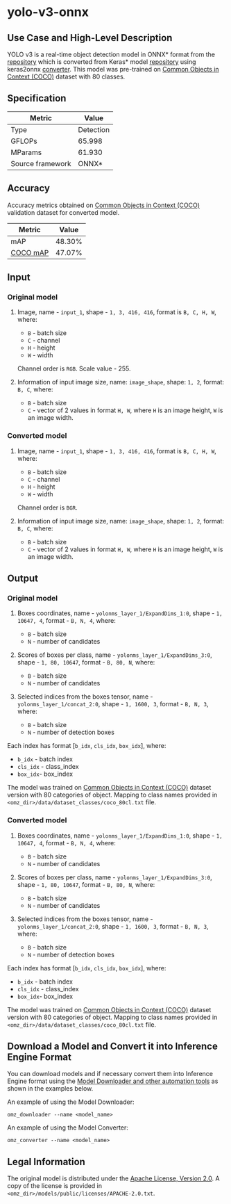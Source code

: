 # yolo-v3-onnx

## Use Case and High-Level Description

YOLO v3 is a real-time object detection model in ONNX\* format from the [repository](https://github.com/onnx/models/tree/master/vision/object_detection_segmentation/yolov3) which is converted from Keras\* model [repository](https://github.com/qqwweee/keras-yolo3) using keras2onnx [converter](https://github.com/onnx/keras-onnx). This model was pre-trained on [Common Objects in Context (COCO)](https://cocodataset.org/#home) dataset with 80 classes.

## Specification

| Metric            | Value         |
|-------------------|---------------|
| Type              | Detection     |
| GFLOPs            | 65.998        |
| MParams           | 61.930        |
| Source framework  | ONNX\*        |

## Accuracy

Accuracy metrics obtained on [Common Objects in Context (COCO)](https://cocodataset.org/#home) validation dataset for converted model.

| Metric                                                | Value  |
| ----------------------------------------------------- | -------|
| mAP                                                   | 48.30% |
| [COCO mAP](https://cocodataset.org/#detection-eval)   | 47.07% |

## Input

### Original model

1. Image, name - `input_1`, shape - `1, 3, 416, 416`, format is `B, C, H, W`, where:

    - `B` - batch size
    - `C` - channel
    - `H` - height
    - `W` - width

    Channel order is `RGB`.
    Scale value - 255.

2. Information of input image size, name: `image_shape`, shape: `1, 2`, format: `B, C`, where:

    - `B` - batch size
    - `C` - vector of 2 values in format `H, W`, where `H` is an image height, `W` is an image width.

### Converted model

1. Image, name - `input_1`, shape - `1, 3, 416, 416`, format is `B, C, H, W`, where:

    - `B` - batch size
    - `C` - channel
    - `H` - height
    - `W` - width

    Channel order is `BGR`.

2. Information of input image size, name: `image_shape`, shape: `1, 2`, format: `B, C`, where:

    - `B` - batch size
    - `C` - vector of 2 values in format `H, W`, where `H` is an image height, `W` is an image width.

## Output

### Original model

1. Boxes coordinates, name - `yolonms_layer_1/ExpandDims_1:0`,  shape - `1, 10647, 4`, format - `B, N, 4`, where:

    - `B` - batch size
    - `N` - number of candidates

2. Scores of boxes per class, name - `yolonms_layer_1/ExpandDims_3:0`,  shape - `1, 80, 10647`, format - `B, 80, N`, where:

    - `B` - batch size
    - `N` - number of candidates

3. Selected indices from the boxes tensor, name - `yolonms_layer_1/concat_2:0`,  shape - `1, 1600, 3`, format - `B, N, 3`, where:

    - `B` - batch size
    - `N` - number of detection boxes

Each index has format [`b_idx`, `cls_idx`, `box_idx`], where:

- `b_idx` - batch index
- `cls_idx` - class_index
- `box_idx`- box_index

The model was trained on [Common Objects in Context (COCO)](https://cocodataset.org/#home) dataset version with 80 categories of object. Mapping to class names provided in `<omz_dir>/data/dataset_classes/coco_80cl.txt` file.

### Converted model

1. Boxes coordinates, name - `yolonms_layer_1/ExpandDims_1:0`,  shape - `1, 10647, 4`, format - `B, N, 4`, where:

    - `B` - batch size
    - `N` - number of candidates

2. Scores of boxes per class, name - `yolonms_layer_1/ExpandDims_3:0`,  shape - `1, 80, 10647`, format - `B, 80, N`, where:

    - `B` - batch size
    - `N` - number of candidates

3. Selected indices from the boxes tensor, name - `yolonms_layer_1/concat_2:0`,  shape - `1, 1600, 3`, format - `B, N, 3`, where:

    - `B` - batch size
    - `N` - number of detection boxes

Each index has format [`b_idx`, `cls_idx`, `box_idx`], where:

- `b_idx` - batch index
- `cls_idx` - class_index
- `box_idx`- box_index

The model was trained on [Common Objects in Context (COCO)](https://cocodataset.org/#home) dataset version with 80 categories of object. Mapping to class names provided in `<omz_dir>/data/dataset_classes/coco_80cl.txt` file.

## Download a Model and Convert it into Inference Engine Format

You can download models and if necessary convert them into Inference Engine format using the [Model Downloader and other automation tools](../../../tools/model_tools/README.md) as shown in the examples below.

An example of using the Model Downloader:
```
omz_downloader --name <model_name>
```

An example of using the Model Converter:
```
omz_converter --name <model_name>
```

## Legal Information

The original model is distributed under the
[Apache License, Version 2.0](https://raw.githubusercontent.com/onnx/models/master/LICENSE).
A copy of the license is provided in `<omz_dir>/models/public/licenses/APACHE-2.0.txt`.

